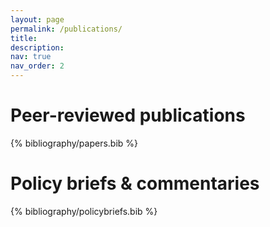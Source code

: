 ```yaml
---
layout: page
permalink: /publications/
title: 
description: 
nav: true
nav_order: 2
---
```

# Peer-reviewed publications 
<!-- _pages/publications.md -->
<div class="publications">

{% bibliography/papers.bib %}

</div>

# Policy briefs & commentaries 
<!-- _pages/publications.md -->
<div class="publications">

{% bibliography/policybriefs.bib %}

</div>

